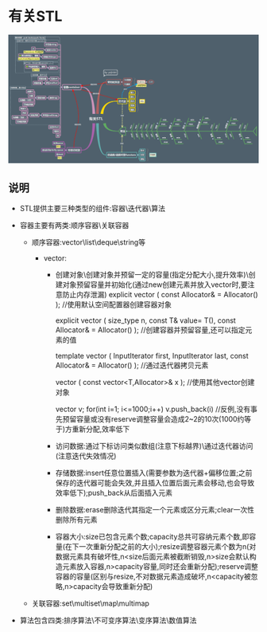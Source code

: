 # 有关STL

![](doc/有关STL.png)

## 说明
- STL提供主要三种类型的组件:容器\迭代器\算法
- 容器主要有两类:顺序容器\关联容器
    - 顺序容器:vector\list\deque\string等
        - vector:
            - 创建对象\创建对象并预留一定的容量(指定分配大小,提升效率)\创建对象预留容量并初始化(通过new创建元素并放入vector时,要注意防止内存泄漏)
                explicit vector ( const Allocator& = Allocator() ); //使用默认空间配置器创建容器对象 
                
                explicit vector ( size_type n, const T& value= T(), const Allocator& = Allocator() ); //创建容器并预留容量,还可以指定元素的值

                template <class InputIterator>
                vector ( InputIterator first, InputIterator last, const Allocator& = Allocator() ); //通过迭代器拷贝元素

                vector ( const vector<T,Allocator>& x ); //使用其他vector创建对象

                vector<int> v;
                for(int i=1; i<=1000;i++) v.push_back(i) //反例,没有事先预留容量或没有reserve调整容量会造成2~2的10次(1000约等于)方重新分配,效率低下
 
            - 访问数据:通过下标访问类似数组(注意下标越界)\通过迭代器访问(注意迭代失效情况)
            - 存储数据:insert任意位置插入(需要参数为迭代器+偏移位置;之前保存的迭代器可能会失效,并且插入位置后面元素会移动,也会导致效率低下);push_back从后面插入元素
            - 删除数据:erase删除迭代其指定一个元素或区分元素;clear一次性删除所有元素
            - 容器大小:size已包含元素个数;capacity总共可容纳元素个数,即容量(在下一次重新分配之前的大小);resize调整容器元素个数为n(对数据元素具有破坏性,n<size后面元素被截断销毁,n>size会默认构造元素放入容器,n>capacity容量,同时还会重新分配);reserve调整容器的容量(区别与resize,不对数据元素造成破坏,n<capacity被忽略,n>capacity会导致重新分配)
    
    - 关联容器:set\multiset\map\multimap 

- 算法包含四类:排序算法\不可变序算法\变序算法\数值算法

